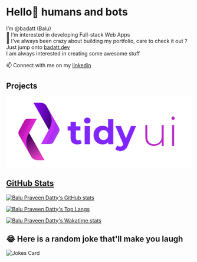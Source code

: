 # Hello👋 humans and bots

I’m @badatt (Balu) <br>
👀 I’m interested in developing Full-stack Web Apps <br>
📰 I've always been crazy about building my portfolio, care to check it out ? Just jump onto [badatt.dev](https://badatt.dev) <br />
I am always interested in creating some awesome stuff

📫 Connect with me on my [linkedin](https://www.linkedin.com/in/balu-praveen-datty-210561a4/) <br>

## Projects

<div style="display:flex">
  <a href="https://main--62f5d4e6c0b101cafe0f9e33.chromatic.com/" target="_blank"><img src="https://raw.githubusercontent.com/badatt/tidy-ui/main/internals/docs/storybook-logo.png"/>
</div>

## GitHub Stats

[![Balu Praveen Datty's GitHub stats](https://github-readme-stats.vercel.app/api?username=badatt&show_icons=true&theme=tokyonight)](https://github.com/badatt/github-readme-stats)

[![Balu Praveen Datty's Top Langs](https://github-readme-stats.vercel.app/api/top-langs/?username=badatt&layout=compact&theme=tokyonight)](https://github.com/badatt/github-readme-stats)

[![Balu Praveen Datty's Wakatime stats](https://github-readme-stats.vercel.app/api/wakatime?username=badatt&theme=tokyonight)](https://github.com/badatt/github-readme-stats)

## 😂 Here is a random joke that'll make you laugh

![Jokes Card](https://readme-jokes.vercel.app/api)

